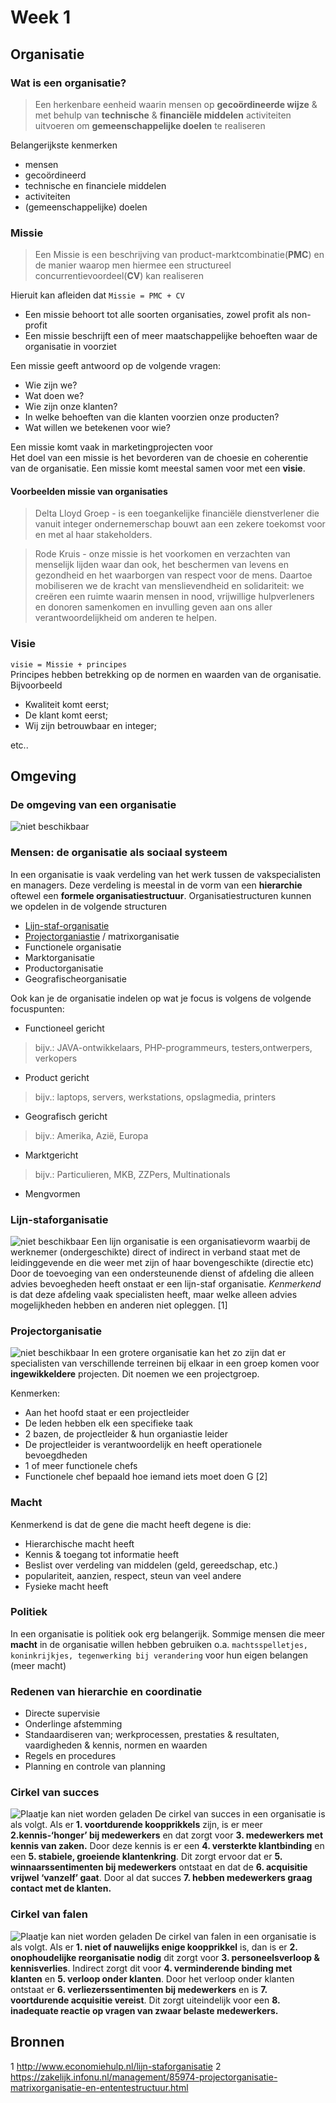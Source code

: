 # Week 1

## Organisatie
### Wat is een organisatie?
> Een herkenbare eenheid waarin mensen op **gecoördineerde wijze** & met behulp van **technische** & **financiële middelen** activiteiten uitvoeren om **gemeenschappelijke doelen** te realiseren

Belangerijkste kenmerken
* mensen
* gecoördineerd
* technische en financiele middelen
* activiteiten
* (gemeenschappelijke) doelen

### Missie  
> Een Missie is een beschrijving van product-marktcombinatie(**PMC**) en de manier waarop men hiermee een structureel concurrentievoordeel(**CV**) kan realiseren  

Hieruit kan afleiden dat `Missie = PMC + CV`
* Een missie behoort tot alle soorten organisaties, zowel profit als non-profit  
* Een missie beschrijft een of meer maatschappelijke behoeften waar de organisatie in voorziet

Een missie geeft antwoord op de volgende vragen:  
- Wie zijn we?
- Wat doen we?
- Wie zijn onze klanten?
- In welke behoeften van die klanten voorzien onze producten?
- Wat willen we betekenen voor wie?

Een missie komt vaak in marketingprojecten voor  
Het doel van een missie is het bevorderen van de choesie en coherentie van de organisatie. Een missie komt meestal samen voor met een **visie**.

#### Voorbeelden missie van organisaties
> Delta Lloyd Groep - is een toegankelijke financiële dienstverlener die vanuit integer ondernemerschap bouwt aan een zekere toekomst voor en met al haar stakeholders. 

> Rode Kruis - onze missie is het voorkomen en verzachten van menselijk lijden waar dan ook, het beschermen van levens en gezondheid en het waarborgen van respect voor de mens. Daartoe mobiliseren we de kracht van menslievendheid en solidariteit: we creëren een ruimte waarin mensen in nood, vrijwillige hulpverleners en donoren samenkomen en invulling geven aan ons aller verantwoordelijkheid om anderen te helpen. 

### Visie
`visie = Missie + principes`  
Principes hebben betrekking op de normen en waarden van de organisatie. Bijvoorbeeld

* Kwaliteit komt eerst;
* De klant komt eerst;
* Wij zijn betrouwbaar en integer;
 
etc..

## Omgeving

### De omgeving van een organisatie
![niet beschikbaar][omgeving_van_organisatie]

[omgeving_van_organisatie]: https://cascuna.github.io/iitorg-samenvatting/static/img/Omgeving%20van%20organiastie.png "Omgeving van een organiastie"


### Mensen: de organisatie als sociaal systeem
In een organisatie is vaak verdeling van het werk tussen de vakspecialisten en managers. Deze verdeling is meestal in de vorm van een **hierarchie** oftewel een **formele organisatiestructuur**.
Organisatiestructuren kunnen we opdelen in de volgende structuren
* [Lijn-staf-organisatie](#lijn-staforganisatie)
* [Projectorganiastie](#projectorganisatie) / matrixorganisatie
* Functionele organisatie
* Marktorganisatie
* Productorganisatie
* Geografischeorganisatie

Ook kan je de organisatie indelen op wat je focus is volgens de volgende focuspunten:
* Functioneel gericht 
> bijv.: JAVA-ontwikkelaars, PHP-programmeurs, testers,ontwerpers, verkopers
* Product gericht
> bijv.: laptops, servers, werkstations, opslagmedia, printers
* Geografisch gericht
> bijv.: Amerika, Azië, Europa
* Marktgericht
> bijv.: Particulieren, MKB, ZZPers, Multinationals
* Mengvormen

### Lijn-staforganisatie
![niet beschikbaar][lijnstaforganisatie]
Een lijn organisatie is een organisatievorm waarbij de werknemer (ondergeschikte) direct of indirect in verband staat met de leidinggevende en die weer met zijn of haar bovengeschikte (directie etc)
Door de toevoeging van een ondersteunende dienst of afdeling die alleen advies bevoegheden heeft onstaat er een lijn-staf organisatie.
*Kenmerkend* is dat deze afdeling vaak specialisten heeft, maar welke alleen advies mogelijkheden hebben en anderen niet opleggen. [1]

[lijnstaforganisatie]: https://cascuna.github.io/iitorg-samenvatting/static/img/lijn-staforganisatie.jpg "Een lijn-staf organiastie"


### Projectorganisatie
![niet beschikbaar][projectorganisatie]
In een grotere organisatie kan het zo zijn dat er specialisten van verschillende terreinen bij elkaar in een groep komen voor **ingewikkeldere** projecten. Dit noemen we een projectgroep. 



Kenmerken:
* Aan het hoofd staat er een projectleider
* De leden hebben elk een specifieke taak
* 2 bazen, de projectleider & hun organiastie leider
* De projectleider is verantwoordelijk en heeft operationele bevoegdheden
* 1 of meer functionele chefs
* Functionele chef bepaald hoe iemand iets moet doen  G
[2]

[projectorganisatie]: https://cascuna.github.io/iitorg-samenvatting/static/img/Projectorganistatie.png "Een lijn-staf organiastie"

### Macht
Kenmerkend is dat de gene die macht heeft degene is die:
* Hierarchische macht heeft
* Kennis & toegang tot informatie heeft
* Beslist over verdeling van middelen (geld, gereedschap, etc.)
* populariteit, aanzien, respect, steun van veel andere
* Fysieke macht heeft

### Politiek
In een organisatie is politiek ook erg belangerijk. Sommige mensen die meer **macht** in de organisatie willen hebben gebruiken o.a. `machtsspelletjes, koninkrijkjes, tegenwerking bij verandering` voor hun eigen belangen (meer macht)

### Redenen van hierarchie en coordinatie
* Directe supervisie
* Onderlinge afstemming
* Standaardiseren van; werkprocessen, prestaties & resultaten, vaardigheden & kennis, normen en waarden
* Regels en procedures
* Planning en controle van planning

### Cirkel van succes
![Plaatje kan niet worden geladen][cirkelvansucces]
De cirkel van succes in een organisatie is als volgt. Als er **1. voortdurende koopprikkels** zijn, is er meer **2.kennis-‘honger’ bij medewerkers** en dat zorgt voor **3. medewerkers met kennis van zaken.** Door deze kennis is er een **4. versterkte klantbinding** en een **5. stabiele, groeiende klantenkring**. Dit zorgt ervoor dat er **5. winnaarssentimenten bij medewerkers** ontstaat en dat de **6. acquisitie vrijwel ‘vanzelf’ gaat**. Door al dat succes **7. hebben medewerkers graag contact met de klanten.** 
 

[cirkelvansucces]: https://cascuna.github.io/iitorg-samenvatting/static/img/cirkelvansucces.png "De cirkel van succes"


### Cirkel van falen
![Plaatje kan niet worden geladen][cirkelvanfalen]
De cirkel van falen in een organisatie is als volgt. Als er **1. niet of nauwelijks enige koopprikkel** is, dan is er **2. onophoudelijke reorganisatie nodig** dit zorgt voor **3. personeelsverloop & kennisverlies**. Indirect zorgt dit voor **4. verminderende binding met klanten** en **5. verloop onder klanten**. Door het verloop onder klanten ontstaat er **6. verliezerssentimenten bij medewerkers** en is **7. voortdurende acquisitie vereist**. Dit zorgt uiteindelijk voor een **8. inadequate reactie op vragen van zwaar belaste medewerkers.**  


[cirkelvanfalen]: https://cascuna.github.io/iitorg-samenvatting/static/img/cirkelvanfalen.png "De cirkel van falen"



## Bronnen
1 http://www.economiehulp.nl/lijn-staforganisatie
2 https://zakelijk.infonu.nl/management/85974-projectorganisatie-matrixorganisatie-en-ententestructuur.html


